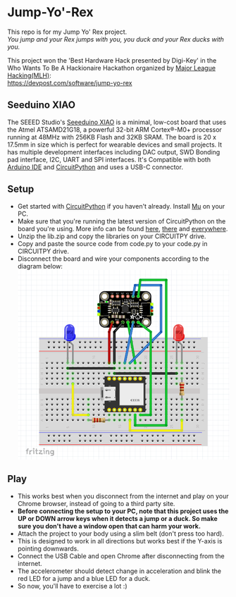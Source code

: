 # Jump-Yo'-Rex
This repo is for my Jump Yo' Rex project.<br>
_You jump and your Rex jumps with you, you duck and your Rex ducks with you._

This project won the 'Best Hardware Hack presented by Digi-Key' in the Who Wants To Be A Hackionaire Hackathon organized by [Major League Hacking(MLH)](https://mlh.io/):<br>
https://devpost.com/software/jump-yo-rex

## Seeduino XIAO
The SEEED Studio's [Seeeduino XIAO](https://wiki.seeedstudio.com/Seeeduino-XIAO/) is a minimal, low-cost board that uses the Atmel ATSAMD21G18, a powerful 32-bit ARM Cortex®-M0+ processor running at 48MHz with 256KB Flash and 32KB SRAM. The board is 20 x 17.5mm in size which is perfect for wearable devices and small projects. It has multiple development interfaces including DAC output, SWD Bonding pad interface, I2C, UART and SPI interfaces. It's Compatible with both [Arduino IDE](https://www.arduino.cc) and [CircuitPython](https://www.circuitpython.org) and uses a USB-C connector.

## Setup
* Get started with [CircuitPython](https://learn.adafruit.com/welcome-to-circuitpython/what-is-circuitpython) if you haven't already. Install [Mu](https://codewith.mu/) on your PC.
* Make sure that you're running the latest version of CircuitPython on the board you're using. More info can be found [here](https://wiki.seeedstudio.com/Seeeduino-XIAO-CircuitPython/), [there](https://learn.adafruit.com/welcome-to-circuitpython/installing-circuitpython) and [everywhere](https://learn.adafruit.com/welcome-to-circuitpython/troubleshooting).
* Unzip the lib.zip and copy the libraries on your CIRCUITPY drive.
* Copy and paste the source code from code.py to your code.py in CIRCUITPY drive.
* Disconnect the board and wire your components according to the diagram below:
![Schematic](https://github.com/adviksinghania/jump-yo-rex/blob/main/schematic.png?raw=true)

## Play
* This works best when you disconnect from the internet and play on your Chrome browser, instead of going to a third party site.
* **Before connecting the setup to your PC, note that this project uses the UP or DOWN arrow keys when it detects a jump or a duck. So make sure you don't have a window open that can harm your work.**
* Attach the project to your body using a slim belt (don't press too hard).
* This is designed to work in all directions but works best if the Y-axis is pointing downwards.
* Connect the USB Cable and open Chrome after disconnecting from the internet.
* The accelerometer should detect change in acceleration and blink the red LED for a jump and a blue LED for a duck.
* So now, you'll have to exercise a lot :)
